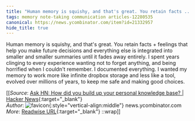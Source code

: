 ```yaml
---
title: "Human memory is squishy, and that's great. You retain facts ..."
tags: memory note-taking communication articles-12280535
canonical: https://news.ycombinator.com/item?id=21332957
hide_title: true
---
```


Human memory is squishy, and that's great. You retain facts + feelings that help you make future decisions and everything else is integrated into smaller and smaller summaries until it fades away entirely. I spent years clinging to every experience wanting not to forget anything, and being horrified when I couldn't remember. I documented everything. I wanted my memory to work more like infinite dropbox storage and less like a tool, evolved over millions of years, to keep me safe and making good choices.


[[_Source_: [Ask HN: How did you build up your personal knowledge base? | Hacker News](https://news.ycombinator.com/item?id=21332957){:target="_blank"}<br>
_Author_: ![favicon](https://s2.googleusercontent.com/s2/favicons?domain=news.ycombinator.com){:style="vertical-align:middle"} news.ycombinator.com<br>
_More_: [Readwise URL](https://readwise.io/open/258622868){:target="_blank"}
::wrap]]